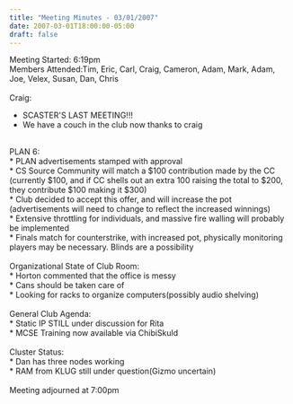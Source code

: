 ```yaml
---
title: "Meeting Minutes - 03/01/2007"
date: 2007-03-01T18:00:00-05:00
draft: false
---
```


Meeting Started: 6:19pm<br />
Members Attended:Tim, Eric, Carl, Craig, Cameron, Adam, Mark, Adam, Joe, Velex, Susan, Dan, Chris<br />
<br />
Craig:<br />
* SCASTER'S LAST MEETING!!!<br />
* We have a couch in the club now thanks to craig<br />
<br />
PLAN 6:<br />
* PLAN advertisements stamped with approval<br />
* CS Source Community will match a $100 contribution made by the CC (currently $100, and if CC shells out an extra 100 raising the total to $200, they contribute $100 making it $300)<br />
* Club decided to accept this offer, and will increase the pot (advertisements will need to change to reflect the increased winnings)<br />
* Extensive throttling for individuals, and massive fire walling will probably  be implemented<br />
* Finals match for counterstrike, with increased pot, physically monitoring players may be necessary.  Blinds are a possibility<br />
<br />
Organizational State of Club Room:<br />
* Horton commented that the office is messy<br />
* Cans should be taken care of<br />
* Looking for racks to organize computers(possibly audio shelving)<br />
<br />
General Club Agenda:<br />
* Static IP STILL under discussion for Rita<br />
* MCSE Training now available via ChibiSkuld<br />
<br />
Cluster Status:<br />
* Dan has three nodes working<br />
* RAM from KLUG still under question(Gizmo uncertain)<br />
<br />
Meeting adjourned at 7:00pm